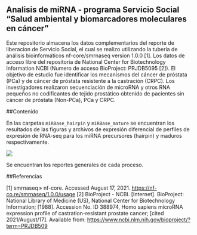 ## Analisis de miRNA - programa Servicio Social  “Salud ambiental y biomarcadores moleculares en cáncer”

Este repositorio almacena los datos complementarios del reporte de liberacion de Servicio Social, el cual se realizo utilizando la tubería de análisis bioinformáticos nf-core/smrnaseq version 1.0.0 [1]. Los datos de acceso libre del repositoria de National Center for Biotechnology Information NCBI (Numero de acceso BioProject: PRJDB5095 [2]). El objetivo de estudio fue identificar los mecanismos del cáncer de próstata (PCa) y de cáncer de próstata resistente a la castración (CRPC). Los investigadores realizaron secuenciación de microRNA y otros RNA pequeños no codificantes de tejido prostático obtenido de pacientes sin cáncer de próstata (Non-PCa), PCa y CRPC. 

##Contenido

En las carpetas `miRBase_hairpin` y `miRBase_mature` se encuentran los  resultados de las figuras y archivos de expresión diferencial de perfiles de expresión de RNA-seq para los miRNA precursores (hairpin) y maduros respectivamente. 

![](./miRBase_hairpin/mature_log2CPM_sample_distances_heatmap.png)

Se encuentran los reportes generales de cada proceso. 

##Referencias

[1] smrnaseq » nf-core. Accessed August 17, 2021. https://nf-co.re/smrnaseq/1.0.0/usage
[2] BioProject - NCBI. [Internet]. BioProject: National Library of Medicine (US), National Center for Biotechnology Information; [1988]. Accession No. ID 388974, Homo sapiens microRNA expression profile of castration-resistant prostate cancer; [cited 2021/August/17]. Available from: https://www.ncbi.nlm.nih.gov/bioproject/?term=PRJDB509
